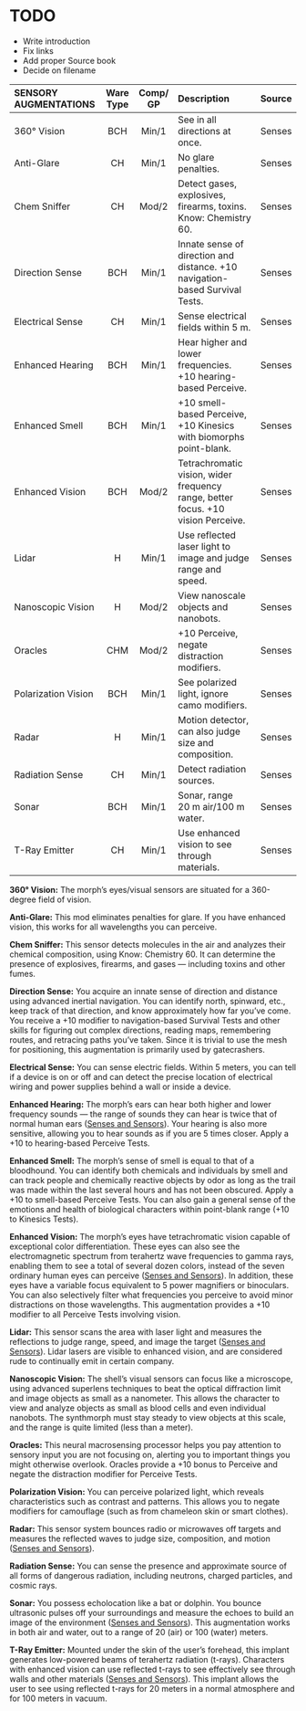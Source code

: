# TODO
- Write introduction
- Fix links
- Add proper Source book
- Decide on filename


| SENSORY AUGMENTATIONS | Ware Type | Comp/<wbr>GP | Description                                                                      |    Source    |
| :-------------------- | :-------: | :----------: | :------------------------------------------------------------------------------- |:-------------|
| 360° Vision           |    BCH    |    Min/1     | See in all directions at once.                                                   |    Senses    |
| Anti-Glare            |    CH     |    Min/1     | No glare penalties.                                                              |    Senses    |
| Chem Sniffer          |    CH     |    Mod/2     | Detect gases, explosives, firearms, toxins. Know: Chemistry 60.                  |    Senses    |
| Direction Sense       |    BCH    |    Min/1     | Innate sense of direction and distance. +10 navigation-based Survival Tests.     |    Senses    |
| Electrical Sense      |    CH     |    Min/1     | Sense electrical fields within 5&nbsp;m.                                         |    Senses    |
| Enhanced Hearing      |    BCH    |    Min/1     | Hear higher and lower frequencies. +10 hearing-based Perceive.                   |    Senses    |
| Enhanced Smell        |    BCH    |    Min/1     | +10 smell-based Perceive, +10 Kinesics with biomorphs point-blank.               |    Senses    |
| Enhanced Vision       |    BCH    |    Mod/2     | Tetrachromatic vision, wider frequency range, better focus. +10 vision Perceive. |    Senses    |
| Lidar                 |     H     |    Min/1     | Use reflected laser light to image and judge range and speed.                    |    Senses    |
| Nanoscopic Vision     |     H     |    Mod/2     | View nanoscale objects and nanobots.                                             |    Senses    |
| Oracles               |    CHM    |    Mod/2     | +10 Perceive, negate distraction modifiers.                                      |    Senses    |
| Polarization Vision   |    BCH    |    Min/1     | See polarized light, ignore camo modifiers.                                      |    Senses    |
| Radar                 |     H     |    Min/1     | Motion detector, can also judge size and composition.                            |    Senses    |
| Radiation Sense       |    CH     |    Min/1     | Detect radiation sources.                                                        |    Senses    |
| Sonar                 |    BCH    |    Min/1     | Sonar, range 20&nbsp;m air/100&nbsp;m water.                                     |    Senses    |
| T-Ray Emitter         |    CH     |    Min/1     | Use enhanced vision to see through materials.                                    |    Senses    |


**360° Vision:** The morph’s eyes/visual sensors are situated for a 360-degree field of vision.

**Anti-Glare:** This mod eliminates penalties for glare. If you have enhanced vision, this works for all wavelengths you can perceive.

**Chem Sniffer:** This sensor detects molecules in the air and analyzes their chemical composition, using Know: Chemistry 60. It can determine the presence of explosives, firearms, and gases — including toxins and other fumes.

**Direction Sense:** You acquire an innate sense of direction and distance using advanced inertial navigation. You can identify north, spinward, etc., keep track of that direction, and know approximately how far you’ve come. You receive a +10 modifier to navigation-based Survival Tests and other skills for figuring out complex directions, reading maps, remembering routes, and retracing paths you’ve taken. Since it is trivial to use the mesh for positioning, this augmentation is primarily used by gatecrashers.

**Electrical Sense:** You can sense electric fields. Within 5 meters, you can tell if a device is on or off and can detect the precise location of electrical wiring and power supplies behind a wall or inside a device.

**Enhanced Hearing:** The morph’s ears can hear both higher and lower frequency sounds — the range of sounds they can hear is twice that of normal human ears ([Senses and Sensors](07-senses-and-sensors.md)). Your hearing is also more sensitive, allowing you to hear sounds as if you are 5 times closer. Apply a +10 to hearing-based Perceive Tests.

**Enhanced Smell:** The morph’s sense of smell is equal to that of a bloodhound. You can identify both chemicals and individuals by smell and can track people and chemically reactive objects by odor as long as the trail was made within the last several hours and has not been obscured. Apply a +10 to smell-based Perceive Tests. You can also gain a general sense of the emotions and health of biological characters within point-blank range (+10 to Kinesics Tests).

**Enhanced Vision:** The morph’s eyes have tetrachromatic vision capable of exceptional color differentiation. These eyes can also see the electromagnetic spectrum from terahertz wave frequencies to gamma rays, enabling them to see a total of several dozen colors, instead of the seven ordinary human eyes can perceive ([Senses and Sensors](07-senses-and-sensors.md)). In addition, these eyes have a variable focus equivalent to 5 power magnifiers or binoculars. You can also selectively filter what frequencies you perceive to avoid minor distractions on those wavelengths. This augmentation provides a +10 modifier to all Perceive Tests involving vision.

**Lidar:** This sensor scans the area with laser light and measures the reflections to judge range, speed, and image the target ([Senses and Sensors](07-senses-and-sensors.md)). Lidar lasers are visible to enhanced vision, and are considered rude to continually emit in certain company.

**Nanoscopic Vision:** The shell’s visual sensors can focus like a microscope, using advanced superlens techniques to beat the optical diffraction limit and image objects as small as a nanometer. This allows the character to view and analyze objects as small as blood cells and even individual nanobots. The synthmorph must stay steady to view objects at this scale, and the range is quite limited (less than a meter).

**Oracles:** This neural macrosensing processor helps you pay attention to sensory input you are not focusing on, alerting you to important things you might otherwise overlook. Oracles provide a +10 bonus to Perceive and negate the distraction modifier for Perceive Tests.

**Polarization Vision:** You can perceive polarized light, which reveals characteristics such as contrast and patterns. This allows you to negate modifiers for camouflage (such as from chameleon skin or smart clothes).

**Radar:** This sensor system bounces radio or microwaves off targets and measures the reflected waves to judge size, composition, and motion ([Senses and Sensors](07-senses-and-sensors.md)).

**Radiation Sense:** You can sense the presence and approximate source of all forms of dangerous radiation, including neutrons, charged particles, and cosmic rays.

**Sonar:** You possess echolocation like a bat or dolphin. You bounce ultrasonic pulses off your surroundings and measure the echoes to build an image of the environment ([Senses and Sensors](07-senses-and-sensors.md)). This augmentation works in both air and water, out to a range of 20 (air) or 100 (water) meters.

**T-Ray Emitter:** Mounted under the skin of the user’s forehead, this implant generates low-powered beams of terahertz radiation (t-rays). Characters with enhanced vision can use reflected t-rays to see effectively see through walls and other materials ([Senses and Sensors](07-senses-and-sensors.md)). This implant allows the user to see using reflected t-rays for 20 meters in a normal atmosphere and for 100 meters in vacuum.